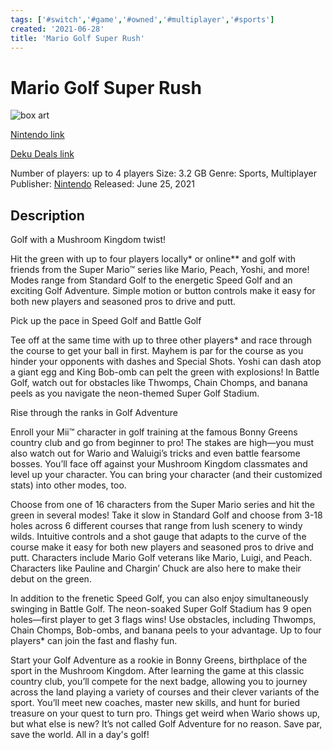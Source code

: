 ```yaml
---
tags: ['#switch','#game','#owned','#multiplayer','#sports']
created: '2021-06-28'
title: 'Mario Golf Super Rush'
---
```

# Mario Golf Super Rush

![box art](https://assets.nintendo.com/image/upload/c_pad,f_auto,h_613,q_auto,w_1089/ncom/en_US/games/switch/m/mario-golf-super-rush-switch/hero?v=2021062811)

[Nintendo link](https://www.nintendo.com/games/detail/mario-golf-super-rush-switch/)

[Deku Deals link](https://www.dekudeals.com/items/mario-golf-super-rush)

Number of players: up to 4 players
Size: 3.2 GB
Genre: Sports, Multiplayer
Publisher: [Nintendo](https://www.dekudeals.com/games?include[collection]=true&filter[publisher]=Nintendo)
Released: June 25, 2021

## Description

Golf with a Mushroom Kingdom twist!

Hit the green with up to four players locally* or online** and golf with friends from the Super Mario™ series like Mario, Peach, Yoshi, and more! Modes range from Standard Golf to the energetic Speed Golf and an exciting Golf Adventure. Simple motion or button controls make it easy for both new players and seasoned pros to drive and putt.

Pick up the pace in Speed Golf and Battle Golf

Tee off at the same time with up to three other players* and race through the course to get your ball in first. Mayhem is par for the course as you hinder your opponents with dashes and Special Shots. Yoshi can dash atop a giant egg and King Bob-omb can pelt the green with explosions! In Battle Golf, watch out for obstacles like Thwomps, Chain Chomps, and banana peels as you navigate the neon-themed Super Golf Stadium.

Rise through the ranks in Golf Adventure

Enroll your Mii™ character in golf training at the famous Bonny Greens country club and go from beginner to pro! The stakes are high—you must also watch out for Wario and Waluigi’s tricks and even battle fearsome bosses. You’ll face off against your Mushroom Kingdom classmates and level up your character. You can bring your character (and their customized stats) into other modes, too.

Choose from one of 16 characters from the Super Mario series and hit the green in several modes! Take it slow in Standard Golf and choose from 3-18 holes across 6 different courses that range from lush scenery to windy wilds. Intuitive controls and a shot gauge that adapts to the curve of the course make it easy for both new players and seasoned pros to drive and putt. Characters include Mario Golf veterans like Mario, Luigi, and Peach. Characters like Pauline and Chargin’ Chuck are also here to make their debut on the green.

In addition to the frenetic Speed Golf, you can also enjoy simultaneously swinging in Battle Golf. The neon-soaked Super Golf Stadium has 9 open holes—first player to get 3 flags wins! Use obstacles, including Thwomps, Chain Chomps, Bob-ombs, and banana peels to your advantage. Up to four players* can join the fast and flashy fun.

Start your Golf Adventure as a rookie in Bonny Greens, birthplace of the sport in the Mushroom Kingdom. After learning the game at this classic country club, you’ll compete for the next badge, allowing you to journey across the land playing a variety of courses and their clever variants of the sport. You’ll meet new coaches, master new skills, and hunt for buried treasure on your quest to turn pro. Things get weird when Wario shows up, but what else is new? It’s not called Golf Adventure for no reason. Save par, save the world. All in a day's golf!
